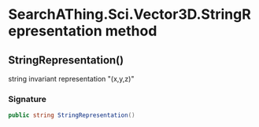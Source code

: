 # SearchAThing.Sci.Vector3D.StringRepresentation method
## StringRepresentation()
string invariant representation "(x,y,z)"

### Signature
```csharp
public string StringRepresentation()
```
